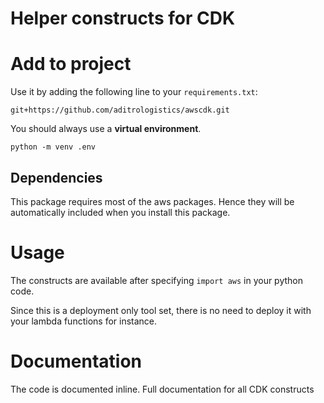 # Helper constructs for CDK

# Add to project
Use it by adding the following line to your `requirements.txt`:

```
git+https://github.com/aditrologistics/awscdk.git
```

You should always use a **virtual environment**.
```
python -m venv .env
```


## Dependencies
This package requires most of the aws packages. Hence they will be automatically included when you install this package.

# Usage

The constructs are available after specifying `import aws` in your python code.

Since this is a deployment only tool set, there is no need to deploy it with your lambda functions for instance.

# Documentation
The code is documented inline. Full documentation for all CDK constructs